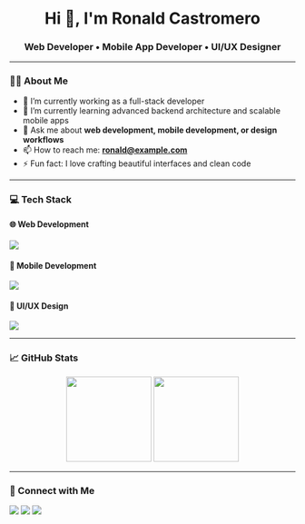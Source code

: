 <h1 align="center">Hi 👋, I'm Ronald Castromero</h1>
<h3 align="center">Web Developer • Mobile App Developer • UI/UX Designer</h3>

---

### 🧑‍💻 About Me

- 🔭 I’m currently working as a full-stack developer
- 🌱 I’m currently learning advanced backend architecture and scalable mobile apps
- 💬 Ask me about **web development, mobile development, or design workflows**
- 📫 How to reach me: **ronald@example.com**
- ⚡ Fun fact: I love crafting beautiful interfaces and clean code

---

### 💻 Tech Stack

#### 🌐 Web Development
<p>
  <img src="https://skillicons.dev/icons?i=html,css,js,tailwind,php,laravel,python,django,react,vite,vercel,mysql,mongodb" />
</p>

#### 📱 Mobile Development
<p>
  <img src="https://skillicons.dev/icons?i=react,nativewind" />
</p>

#### 🎨 UI/UX Design
<p>
  <img src="https://skillicons.dev/icons?i=figma" />
</p>

---

### 📈 GitHub Stats

<p align="center">
  <img src="https://github-readme-stats.vercel.app/api?username=ronaldcastromero&show_icons=true&theme=radical" height="150" />
  <img src="https://github-readme-stats.vercel.app/api/top-langs/?username=ronaldcastromero&layout=compact&theme=radical" height="150" />
</p>

---

### 🔗 Connect with Me

<p>
  <a href="https://linkedin.com/in/ronaldcastromero" target="_blank"><img src="https://img.shields.io/badge/LinkedIn-%230077B5.svg?style=for-the-badge&logo=linkedin&logoColor=white"/></a>
  <a href="mailto:ronald@example.com"><img src="https://img.shields.io/badge/Email-D14836?style=for-the-badge&logo=gmail&logoColor=white"/></a>
  <a href="https://ronaldcastromero.dev"><img src="https://img.shields.io/badge/Portfolio-000?style=for-the-badge&logo=vercel&logoColor=white"/></a>
</p>
